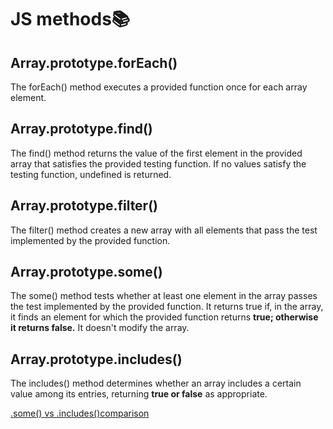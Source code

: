 # JS methods📚

## Array.prototype.forEach()  
The forEach() method executes a provided function once for each array element.

## Array.prototype.find()
The find() method returns the value of the first element in the provided array that satisfies the provided testing function. If no values satisfy the testing function, undefined is returned.

## Array.prototype.filter()  
The filter() method creates a new array with all elements that pass the test implemented by the provided function.

## Array.prototype.some()  
The some() method tests whether at least one element in the array passes the test implemented by the provided function. 
It returns true if, in the array, it finds an element for which the provided function returns **true; otherwise it returns false.**
It doesn't modify the array.

## Array.prototype.includes()  
The includes() method determines whether an array includes a certain value among its entries, returning **true or false** as appropriate.

 [.some() vs .includes()comparison](https://hianna.tistory.com/403)
